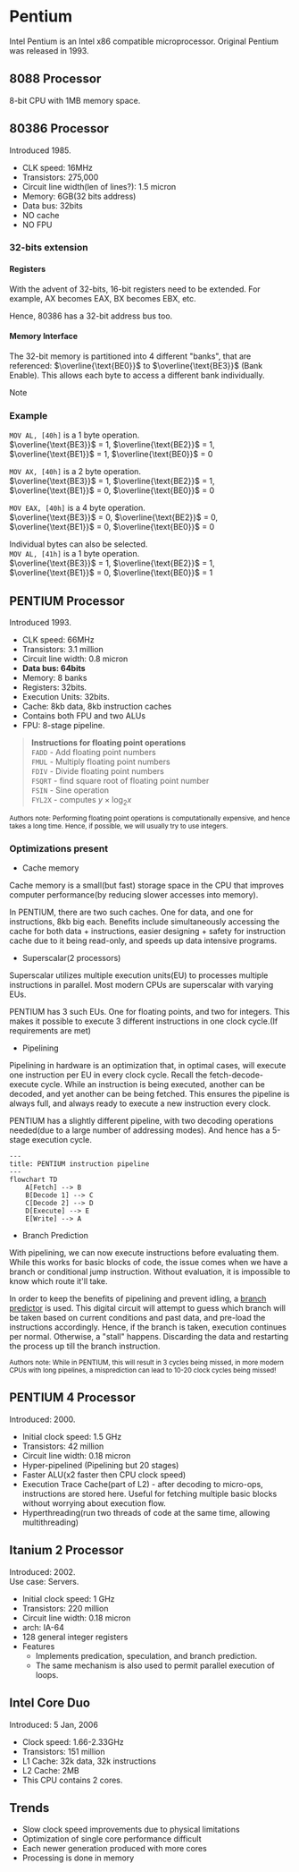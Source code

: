 # Pentium
Intel Pentium is an Intel x86 compatible microprocessor. Original Pentium was released in 1993.

## 8088 Processor
8-bit CPU with 1MB memory space.
## 80386 Processor
Introduced 1985.
- CLK speed: 16MHz
- Transistors: 275,000
- Circuit line width(len of lines?): 1.5 micron
- Memory: 6GB(32 bits address)
- Data bus: 32bits
- NO cache
- NO FPU

### 32-bits extension
#### Registers
With the advent of 32-bits, 16-bit registers need to be extended. For example, AX becomes EAX, BX becomes EBX, etc.

Hence, 80386 has a 32-bit address bus too.

#### Memory Interface
The 32-bit memory is partitioned into 4 different "banks", that are referenced: $\overline{\text{BE0}}$ to $\overline{\text{BE3}}$ (Bank Enable). This allows each byte to access a different bank individually.

> [!NOTE]
> <h3>Example</h3>
> 
> `MOV AL, [40h]` is a 1 byte operation. <br>
> $\overline{\text{BE3}}$ = 1, $\overline{\text{BE2}}$ = 1, $\overline{\text{BE1}}$ = 1, $\overline{\text{BE0}}$ = 0
> 
> `MOV AX, [40h]` is a 2 byte operation. <br>
> $\overline{\text{BE3}}$ = 1, $\overline{\text{BE2}}$ = 1, $\overline{\text{BE1}}$ = 0, $\overline{\text{BE0}}$ = 0
> 
> `MOV EAX, [40h]` is a 4 byte operation. <br>
> $\overline{\text{BE3}}$ = 0, $\overline{\text{BE2}}$ = 0, $\overline{\text{BE1}}$ = 0, $\overline{\text{BE0}}$ = 0
> 
> Individual bytes can also be selected. <br>
> `MOV AL, [41h]` is a 1 byte operation. <br>
> $\overline{\text{BE3}}$ = 1, $\overline{\text{BE2}}$ = 1, $\overline{\text{BE1}}$ = 0, $\overline{\text{BE0}}$ = 1

## PENTIUM Processor
Introduced 1993.
- CLK speed: 66MHz
- Transistors: 3.1 million
- Circuit line width: 0.8 micron
- **Data bus: 64bits**
- Memory: 8 banks
- Registers: 32bits.
- Execution Units: 32bits.
- Cache: 8kb data, 8kb instruction caches
- Contains both FPU and two ALUs
- FPU: 8-stage pipeline.

<!--TODO: add params for ease of reference? -->
> **Instructions for floating point operations** \
> `FADD` - Add floating point numbers \
> `FMUL` - Multiply floating point numbers \
> `FDIV` - Divide floating point numbers \
> `FSQRT` - find square root of floating point number \
> `FSIN` - Sine operation \
> `FYL2X` - computes $y\times\log_{2}{x}$

<sub>Authors note: Performing floating point operations is computationally expensive, and hence takes a long time. Hence, if possible, we will usually try to use integers.</sub>

### Optimizations present
- Cache memory

Cache memory is a small(but fast) storage space in the CPU that improves computer performance(by reducing slower accesses into memory).

In PENTIUM, there are two such caches. One for data, and one for instructions, 8kb big each. Benefits include simultaneously accessing the cache for both data + instructions, easier designing + safety for instruction cache due to it being read-only, and speeds up data intensive programs.
- Superscalar(2 processors)

Superscalar utilizes multiple execution units(EU) to processes multiple instructions in parallel. Most modern CPUs are superscalar with varying EUs.

PENTIUM has 3 such EUs. One for floating points, and two for integers. This makes it possible to execute 3 different instructions in one clock cycle.(If requirements are met)

- Pipelining

Pipelining in hardware is an optimization that, in optimal cases, will execute one instruction per EU in every clock cycle. Recall the fetch-decode-execute cycle. While an instruction is being executed, another can be decoded, and yet another can be being fetched. This ensures the pipeline is always full, and always ready to execute a new instruction every clock.

PENTIUM has a slightly different pipeline, with two decoding operations needed(due to a large number of addressing modes). And hence has a 5-stage execution cycle.
```mermaid
---
title: PENTIUM instruction pipeline
---
flowchart TD
	A[Fetch] --> B
	B[Decode 1] --> C
	C[Decode 2] --> D
	D[Execute] --> E
	E[Write] --> A
```

- Branch Prediction

With pipelining, we can now execute instructions before evaluating them. While this works for basic blocks of code, the issue comes when we have a branch or conditional jump instruction. Without evaluation, it is impossible to know which route it'll take.

In order to keep the benefits of pipelining and prevent idling, a [branch predictor](https://en.wikipedia.org/wiki/Branch_predictor) is used. This digital circuit will attempt to guess which branch will be taken based on current conditions and past data, and pre-load the instructions accordingly. Hence, if the branch is taken, execution continues per normal. Otherwise, a "stall" happens. Discarding the data and restarting the process up till the branch instruction.

<sub>Authors note: While in PENTIUM, this will result in 3 cycles being missed, in more modern CPUs with long pipelines, a misprediction can lead to 10-20 clock cycles being missed!</sub>

## PENTIUM 4 Processor
Introduced: 2000.
- Initial clock speed: 1.5 GHz
- Transistors: 42 million
- Circuit line width: 0.18 micron
- Hyper-pipelined (Pipelining but 20 stages)
- Faster ALU(x2 faster then CPU clock speed)
- Execution Trace Cache(part of L2) - after decoding to micro-ops, instructions are stored here. Useful for fetching multiple basic blocks without worrying about execution flow.
- Hyperthreading(run two threads of code at the same time, allowing multithreading)

## Itanium 2 Processor
Introduced: 2002. \
Use case: Servers.
- Initial clock speed: 1 GHz
- Transistors: 220 million
- Circuit line width: 0.18 micron
- arch: IA-64
- 128 general integer registers
- Features
	- Implements predication, speculation, and branch prediction.
	- The same mechanism is also used to permit parallel execution of loops.

## Intel Core Duo
Introduced: 5 Jan, 2006
- Clock speed: 1.66-2.33GHz
- Transistors: 151 million
- L1 Cache: 32k data, 32k instructions
- L2 Cache: 2MB
- This CPU contains 2 cores.
## Trends
- Slow clock speed improvements due to physical limitations
- Optimization of single core performance difficult
- Each newer generation produced with more cores
- Processing is done in memory